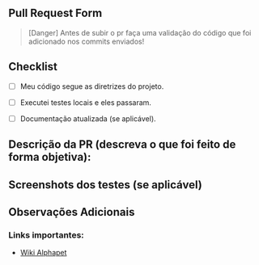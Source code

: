 ## Pull Request Form

> [Danger]
> Antes de subir o pr faça uma validação do código que foi adicionado nos commits enviados!

## Checklist
- [ ] Meu código segue as diretrizes do projeto.  
- [ ] Executei testes locais e eles passaram.  
- [ ] Documentação atualizada (se aplicável).  


## Descrição da PR (descreva o que foi feito de forma objetiva): 
## Screenshots dos testes (se aplicável)



## Observações Adicionais


### Links importantes:

- [Wiki Alphapet](https://github.com/project-alphapet/alphapet-docs/wiki)

